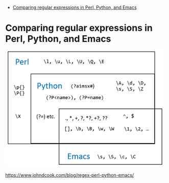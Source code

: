 [](...menustart)

- [Comparing regular expressions in Perl, Python, and Emacs](#565fc13b69c06670511d3709748e4afd)

[](...menuend)


<h2 id="565fc13b69c06670511d3709748e4afd"></h2>

# Comparing regular expressions in Perl, Python, and Emacs



![](../imgs/re-perl-python-emacs.png)


https://www.johndcook.com/blog/regex-perl-python-emacs/
